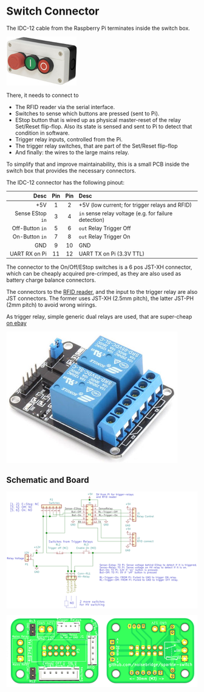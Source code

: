 Switch Connector
================

The IDC-12 cable from the Raspberry Pi terminates inside the switch box.

![](../../img/switch-box.jpg)

There, it needs to connect to

   * The RFID reader via the serial interface.
   * Switches to sense which buttons are pressed (sent to Pi).
   * EStop button that is wired up as physical master-reset of the
     relay Set/Reset flip-flop. Also its state is sensed and sent to
     Pi to detect that condition in software.
   * Trigger relay inputs, controlled from the Pi.
   * The trigger relay switches, that are part of the Set/Reset flip-flop
   * And finally: the wires to the large mains relay.

To simplify that and improve maintainability, this is a small PCB inside the
switch box that provides the necessary connectors.

The IDC-12 connector has the following pinout:

| Desc               | Pin | Pin | Desc
|-------------------:|:---:|:---:|:-----------------------------
|               +5V  |   1 |   2 | +5V (low current; for trigger relays and RFID)
|   Sense EStop `in` |   3 |   4 | `in` sense relay voltage (e.g. for failure detection)
|    Off-Button `in` |   5 |   6 | `out` Relay Trigger Off
|     On-Button `in` |   7 |   8 | `out` Relay Trigger On
|               GND  |   9 |  10 | GND
|     UART RX on Pi  |  11 |  12 | UART TX on Pi (3.3V TTL)

The connector to the On/Off/EStop switches is a 6 pos JST-XH connector,
which can be cheaply acquired pre-crimped, as they are also used as
battery charge balance connectors.

The connectors to the [RFID reader], and the input to the trigger relay are
also JST connectors. The former uses JST-XH (2.5mm pitch), the latter
JST-PH (2mm pitch) to avoid wrong wirings.

As trigger relay, simple generic dual relays are used, that are super-cheap
[on ebay][ebay-search-dual-relay]

![](../../img/generic-dual-relay.jpg)

## Schematic and Board

![](../../img/switch-connector-schem.png)

![](../../img/switch-connector-render.png)


[RFID Reader]: https://github.com/noisebridge/rfid-access-control/tree/master/hardware/terminal
[ebay-search-dual-relay]: https://www.ebay.com/sch/i.html?_nkw=%222+channel%22+relay+arduino&_sop=15
